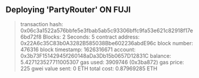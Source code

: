 Deploying 'PartyRouter' ON FUJI
   -----------------------
   > transaction hash:    0x06c3a1522a576bbfe5e3fbab5ab5c93306bffc9fa53e621c82918f17e6bd72f8
   > Blocks: 2            Seconds: 5
   > contract address:    0x22A6c35C83b0A3282B585038Bbe602236abdE96c
   > block number:        476316
   > block timestamp:     1626316671
   > account:             0x3b73F15142945f260148aDa3Db15b0657D12831C
   > balance:             5.427123527711005307
   > gas used:            3909746 (0x3ba872)
   > gas price:           225 gwei
   > value sent:          0 ETH
   > total cost:          0.87969285 ETH
